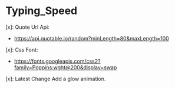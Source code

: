 # Typing_Speed

[x]: Quote Url Api: 
* https://api.quotable.io/random?minLength=80&maxLength=100

[x]: Css Font:
* https://fonts.googleapis.com/css2?family=Poppins:wght@200&display=swap

[x]: Latest Change Add a glow animation.



